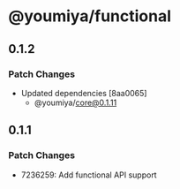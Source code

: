 # @youmiya/functional

## 0.1.2

### Patch Changes

- Updated dependencies [8aa0065]
  - @youmiya/core@0.1.11

## 0.1.1

### Patch Changes

- 7236259: Add functional API support
